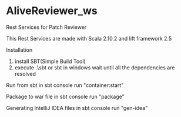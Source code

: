 AliveReviewer_ws
================

Rest Services for Patch Reviewer

This Rest Services are made with Scala 2.10.2 and lift framework 2.5


Installation

1. install SBT(Simple Build Tool)
2. execute .\sbt or sbt in windows wait until all the dependencies are resolved


Run from sbt
in sbt console run "container:start"


Package to war file
in sbt console run "package"


Generating IntelliJ IDEA files
in sbt console run "gen-idea"




